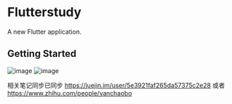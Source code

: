 # Flutterstudy

A new Flutter application.

## Getting Started
![image](https://pic4.zhimg.com/20/v2-481ccd8cc370e2590841486b52140813_1440w.png)
![image](https://pic2.zhimg.com/30/v2-005f4601296523515e996615a8482815_1440w.png)


相关笔记同步已同步
https://juejin.im/user/5e3921faf265da57375c2e28
或者
https://www.zhihu.com/people/yanchaobo


